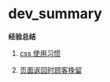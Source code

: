 # dev_summary
**经验总结**
1. [css 使用习惯](https://github.com/itsTina/dev_summary/blob/master/css%E4%BD%BF%E7%94%A8%E4%B9%A0%E6%83%AF.md "css 使用习惯")

2. [页面返回时顾客挽留](https://github.com/itsTina/dev_summary/blob/master/%E9%A1%B5%E9%9D%A2%E8%BF%94%E5%9B%9E%E6%97%B6%EF%BC%8C%E9%A1%BE%E5%AE%A2%E6%8C%BD%E7%95%99.md "页面返回时顾客挽留")

